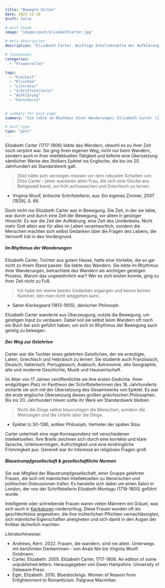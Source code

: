 ```yaml
---
title: "Bewegte Zeiten"
date: 2023-11-10
draft: false

# post thumb
image: "images/post/elizabethCarter.jpg"

# meta description
description: "Elizabeth Carter. Wichtige Intellektuelle der Aufklärung. Übersetzung Epiktet, Stoiker des Altertums. Wandern als Komponente eines erfüllten Lebens. Übersetzerin. Altertumsforscherin. Autorin. Englische Dichterin. Mitglied der Blaustrumpfgesellschaft um Elizabeth Montagu."

# taxonomies
categories:
  - "Frauenrollen"

tags:
  - "Freiheit"
  - "Klischee"
  - "Literatur"
  - "Schriftstellerin"
  - "Aufklärung"
  - "Forscherin"

  
# summary for main page
summary: "Sie lebte im Rhythmus ihrer Wanderungen: Elizabeth Carter (1717-1806) - Autorin, Altertumsforscherin, Dichterin und bedeutende Übersetzerin."  

# post type
type: "post"
---
```


Elizabeth Carter (1717-1806) liebte das Wandern, obwohl es zu ihrer Zeit noch verpönt war. Sie ging ihren eigenen Weg, nicht nur beim Wandern, sondern auch in ihrer intellektuellen Tätigkeit und lieferte eine Übersetzung sämtlicher Werke des Stoikers Epiktet ins Englische, die bis ins 20. Jahrhundert als Standardwerk galt.

>[Sie] hätte sich verneigen müssen vor dem robusten Schatten von Eliza Carter - jener wackeren alten Frau, die sich eine Glocke ans Bettgestell band, um früh aufzuwachen und Griechisch zu lernen.

- Virginia Woolf, britische Schrifstellerin, aus: Ein eigenes Zimmer, 2007 [1929], S. 66.

Doch nicht nur Elizabeth Carter war in Bewegung. Die Zeit, in der sie lebte, war durch und durch eine Zeit der Bewegung, vor allem in geistiger Hinsicht. Es war die Zeit der Aufklärung, eine Zeit des Umdenkens. Nicht mehr Gott allein war für alles im Leben verantwortlich, sondern die Menschen machten sich selbst Gedanken über die Fragen des Lebens, die Vernunft trat in den Vordergrund.

##### Im Rhythmus der Wanderungen

Elizabeth Carter, Tochter aus gutem Hause, hatte eine Vorliebe, die so gar nicht zu ihrem Stand passte: Sie liebte das Wandern. Sie lebte im Rhythmus ihrer Wanderungen, betrachtete das Wandern als wichtigen geistigen Prozess. Warum das ungewöhnlich war? Wer es sich leisten konnte, ging zu ihrer Zeit nicht zu Fuß.

> Ich habe mir meine besten Gedanken ergangen und kenne keinen Kummer, den man nicht weggehen kann.

- Søren Kierkegaard (1813-1855), dänischer Philosoph.

Elizabeth Carter wanderte aus Überzeugung, nutzte die Bewegung, um geistigen Input zu verdauen. Dabei soll sie selbst beim Wandern oft noch ein Buch bei sich geführt haben, um sich im Rhythmus der Bewegung auch geistig zu bewegen.

##### Der Weg zur Gelehrten

Carter war die Tochter eines gelehrten Geistlichen, der sie ermutigte, Latein, Griechisch und Hebräisch zu lernen. Sie studierte auch Französisch, Deutsch, Italienisch, Portugiesisch, Arabisch, Astronomie, alte Geographie, alte und moderne Geschichte, Musik und Hauswirtschaft.

Im Alter von 17 Jahren veröffentlichte sie ihre ersten Gedichte. Ihren endgültigen Platz im Pantheon der Schriftstellerinnen des 18. Jahrhunderts sicherte sie sich mit der Übersetzung des Gesamtwerks von Epiktet. Es war die erste englische Übersetzung dieses großen griechischen Philosophen. Bis ins 20. Jahrhundert hinein sollte ihr Werk ein Standardwerk bleiben.

>Nicht die Dinge selbst beunruhigen die Menschen, sondern die Meinungen und die Urteile über die Dinge.

- Epiktet (c.50-138), antiker Philosoph, Vertreter der späten Stoa.

Carter unterhielt eine rege Korrespondenz mit verschiedenen Intellektuellen. Ihre Briefe zeichnen sich durch eine korrekte und klare Sprache, Urteilsvermögen, Aufrichtigkeit und eine eindringliche Frömmigkeit aus. Generell war ihr Interesse an religiösen Fragen groß.

##### Blaustrumpfgesellschaft & gesellschaftliche Normen

Sie war Mitglied der Blaustrumpfgesellschaft, einer Gruppe gelehrter Frauen, die sich mit männlichen Intellektuellen zu literarischen und politischen Diskussionen trafen. Es handelte sich dabei um einen Salon in London, der von der Schriftstellerin Elizabeth Montagu (1718-1800) geführt wurde.

Intelligente oder schreibende Frauen waren vielen Männern ein Gräuel, was sich auch in [Karikaturen](https://de.wikipedia.org/wiki/Blaustrumpf#/media/Datei:La_Mere_est_dans_le_feu_de_la_composition_LACMA_M.91.82.167.jpg) niederschlug. Diese Frauen wurden oft als geschlechtslos angesehen, die ihre mütterlichen Pflichten vernachlässigten, sich männliche Eigenschaften aneigneten und sich damit in den Augen der Kritiker lächerlich machten.



*Literaturhinweise:*
- Andrews, Kerri. 2022. Frauen, die wandern, sind nie allein. Unterwegs mit berühmten Denkerinnen - von Anaïs Nin bis Virginia Woolf. Goldmann.
- Carter, Elizabeth. 2005. Elizabeth Carter, 1717-1806. An edition of some unpublished letters. Herausgegeben von Gwen Hampshire.  University of Delaware Press.
- Eger, Elizabeth. 2010. Bluestockings. Women of Reason from Enlightenment to Romanticism. Palgrave Macmillan.
